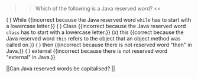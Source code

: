 >>Which of the following is a Java reserved word? <<

( ) While {{incorrect because the Java reserved word <code>while</code> has to start with a lowercase letter.}}
( ) Class {{incorrect because the Java reserved word <code>class</code> has to start with a lowercase letter.}}
(x) this {{correct because the Java reserved word <code>this</code> refers to the object that an object method was called on.}}
( ) then {{incorrect because there is not reserved word "then" in Java.}}
( ) external {{incorrect because there is not reserved word "external" in Java.}}

||Can Java reserved words be capitalised? ||
